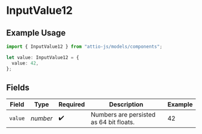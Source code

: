 # InputValue12

## Example Usage

```typescript
import { InputValue12 } from "attio-js/models/components";

let value: InputValue12 = {
  value: 42,
};
```

## Fields

| Field                                   | Type                                    | Required                                | Description                             | Example                                 |
| --------------------------------------- | --------------------------------------- | --------------------------------------- | --------------------------------------- | --------------------------------------- |
| `value`                                 | *number*                                | :heavy_check_mark:                      | Numbers are persisted as 64 bit floats. | 42                                      |